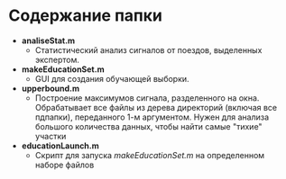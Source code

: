 # Содержание папки
- **analiseStat.m**
    - Статистический анализ сигналов от поездов, выделенных экспертом.
- **makeEducationSet.m**
    - GUI для создания обучающей выборки.
- **upperbound.m**
    - Построение максимумов сигнала, разделенного на окна. Обрабатывает все файлы из дерева директорий (включая все пдпапки), переданного 1-м аргументом. Нужен для анализа большого количества данных, чтобы найти самые "тихие" участки
- **educationLaunch.m**
    - Скрипт для запуска *makeEducationSet.m* на определенном наборе файлов
